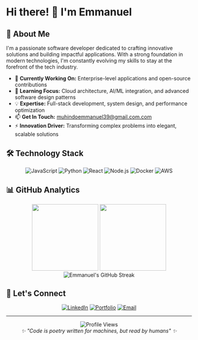 # Hi there! 👋 I'm Emmanuel

## 🚀 About Me

I'm a passionate software developer dedicated to crafting innovative solutions and building impactful applications. With a strong foundation in modern technologies, I'm constantly evolving my skills to stay at the forefront of the tech industry.

- 🔭 **Currently Working On:** Enterprise-level applications and open-source contributions
- 🌱 **Learning Focus:** Cloud architecture, AI/ML integration, and advanced software design patterns
- 💡 **Expertise:** Full-stack development, system design, and performance optimization
- 📫 **Get In Touch:** [muhindoemmanuel39@gmail.com.com](mailto:muhindoemmanuel39@gmail.com)
- ⚡ **Innovation Driver:** Transforming complex problems into elegant, scalable solutions

## 🛠️ Technology Stack

<div align="center">

![JavaScript](https://img.shields.io/badge/JavaScript-F7DF1E?style=for-the-badge&logo=javascript&logoColor=black)
![Python](https://img.shields.io/badge/Python-3776AB?style=for-the-badge&logo=python&logoColor=white)
![React](https://img.shields.io/badge/React-20232A?style=for-the-badge&logo=react&logoColor=61DAFB)
![Node.js](https://img.shields.io/badge/Node.js-43853D?style=for-the-badge&logo=node.js&logoColor=white)
![Docker](https://img.shields.io/badge/Docker-2496ED?style=for-the-badge&logo=docker&logoColor=white)
![AWS](https://img.shields.io/badge/AWS-232F3E?style=for-the-badge&logo=amazon-aws&logoColor=white)

</div>

## 📊 GitHub Analytics

<div align="center">
    <img height="180em" src="https://github-readme-stats.vercel.app/api?username=Emmanuel1611&show_icons=true&theme=tokyonight&include_all_commits=true&count_private=true"/>
    <img height="180em" src="https://github-readme-stats.vercel.app/api/top-langs/?username=Emmanuel1611-1&layout=compact&langs_count=8&theme=tokyonight"/>
</div>

<div align="center">
    <img src="https://github-readme-streak-stats.herokuapp.com/?user=Emmanuel1611&theme=tokyonight" alt="Emmanuel's GitHub Streak"/>
</div>

## 🤝 Let's Connect

<div align="center">

[![LinkedIn](https://img.shields.io/badge/LinkedIn-0077B5?style=for-the-badge&logo=linkedin&logoColor=white)](https://linkedin.com/in/your-profile)
[![Portfolio](https://img.shields.io/badge/Portfolio-FF5722?style=for-the-badge&logo=todoist&logoColor=white)](https://your-portfolio.com)
[![Email](https://img.shields.io/badge/Email-D14836?style=for-the-badge&logo=gmail&logoColor=white)](mailto:muhindoemma39@gmail.com)

</div>

---

<div align="center">
    <img src="https://komarev.com/ghpvc/?username=Emmanuel1611&color=blueviolet&style=flat-square&label=Profile+Views" alt="Profile Views"/>
</div>

<div align="center">
    <i>✨ "Code is poetry written for machines, but read by humans" ✨</i>
</div>
